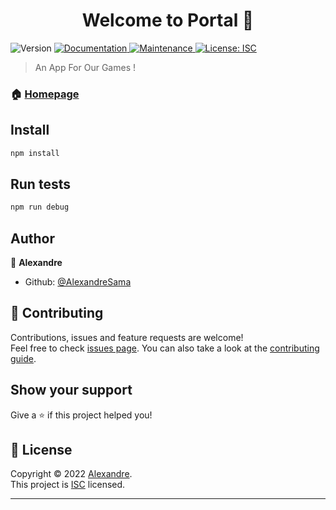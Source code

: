 <h1 align="center">Welcome to Portal 👋</h1>
<p>
  <img alt="Version" src="https://img.shields.io/badge/version-2.0.0--r1-blue.svg?cacheSeconds=2592000" />
  <a href="https://github.com/AlexandreSama/Portal#readme" target="_blank">
    <img alt="Documentation" src="https://img.shields.io/badge/documentation-yes-brightgreen.svg" />
  </a>
  <a href="https://github.com/AlexandreSama/Portal/graphs/commit-activity" target="_blank">
    <img alt="Maintenance" src="https://img.shields.io/badge/Maintained%3F-yes-green.svg" />
  </a>
  <a href="https://github.com/AlexandreSama/Portal/blob/master/LICENSE" target="_blank">
    <img alt="License: ISC" src="https://img.shields.io/github/license/AlexandreSama/Portal" />
  </a>
</p>

> An App For Our Games !

### 🏠 [Homepage](https://github.com/AlexandreSama/Portal#readme)

## Install

```sh
npm install
```

## Run tests

```sh
npm run debug
```

## Author

👤 **Alexandre**

* Github: [@AlexandreSama](https://github.com/AlexandreSama)

## 🤝 Contributing

Contributions, issues and feature requests are welcome!<br />Feel free to check [issues page](https://github.com/AlexandreSama/Portal/issues). You can also take a look at the [contributing guide](https://github.com/AlexandreSama/Portal/blob/master/CONTRIBUTING.md).

## Show your support

Give a ⭐️ if this project helped you!

## 📝 License

Copyright © 2022 [Alexandre](https://github.com/AlexandreSama).<br />
This project is [ISC](https://github.com/AlexandreSama/Portal/blob/master/LICENSE) licensed.

***
